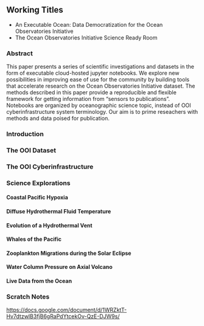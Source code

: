 ## Working Titles

- An Executable Ocean: Data Democratization for the Ocean Observatories Initiative   
- The Ocean Observatories Initiative Science Ready Room  


### Abstract
This paper presents a series of scientific investigations and datasets in the form of executable cloud-hosted jupyter notebooks. We explore new possibilities in improving ease of use for the community by building tools that accelerate research on the Ocean Observatories Initiative dataset. The methods described in this paper provide a reproducible and flexible framework for getting information from “sensors to publications”. Notebooks are organized by oceanographic science topic, instead of OOI cyberinfrastructure system terminology. Our aim is to prime reseachers with methods and data poised for publication.


### Introduction


### The OOI Dataset


### The OOI Cyberinfrastructure


### Science Explorations

#### Coastal Pacific Hypoxia

#### Diffuse Hydrothermal Fluid Temperature

#### Evolution of a Hydrothermal Vent

#### Whales of the Pacific

#### Zooplankton Migrations during the Solar Eclipse

#### Water Column Pressure on Axial Volcano

#### Live Data from the Ocean








### Scratch Notes

https://docs.google.com/document/d/1WRZktT-Hv7dtzwIB3fjB6gRaPdYtcekOv-QzE-DJW9s/
